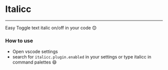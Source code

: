 # Italicc
---
Easy Toggle text italic on/off in your code 😊

### How to use
- Open vscode settings
- search for `italicc.plugin.enabled` in your settings or type italicc in command palettes 😄
